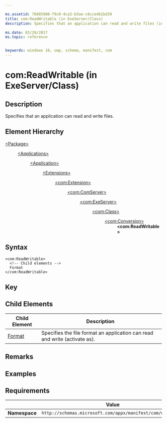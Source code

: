 ```yaml
---

ms.assetid: 76085908-f9c0-4ca3-b3ae-c6cce4b1bd39
title: com:ReadWritable (in ExeServer/Class)
description: Specifies that an application can read and write files (in ExeServer/Class).

ms.date: 03/29/2017
ms.topic: reference


keywords: windows 10, uwp, schema, manifest, com
---
```


# com:ReadWritable (in ExeServer/Class)

## Description
Specifies that an application can read and write files. 

## Element Hierarchy
<dl>
<dt><a href="element-package.md">&lt;Package&gt;</a></dt>
<dd>
<dl>
<dt><a href="element-applications.md">&lt;Applications&gt;</a></dt>
<dd>
<dl>
<dt><a href="element-application.md">&lt;Application&gt;</a></dt>
<dd>
<dl>
<dt><a href="element-1-extensions.md">&lt;Extensions&gt;</a></dt>
<dd>
<dl>
<dt><a href="element-com-extension.md">&lt;com:Extension&gt;</a></dt>
<dd>
<dl>
<dt><a href="element-com-comserver.md">&lt;com:ComServer&gt;</a></dt>
<dd>
<dl>
<dt><a href="element-com-exeserver.md">&lt;com:ExeServer&gt;</a></dt>
<dd>
<dl>
<dt><a href="element-com-exeserver-class.md">&lt;com:Class&gt;</a></dt>
<dd>
<dl>
<dt><a href="element-com-exe-conversion.md">&lt;com:Conversion&gt;</a></dt>
<dd><b>&lt;com:ReadWritable&gt;</b></dd>
</dl>
</dd>
</dl>
</dd>
</dl>
</dd>
</dl>
</dd>
</dl>
</dd>
</dl>
</dd>
</dl>
</dd>
</dl>
</dd>
</dl>



## Syntax
```syntax
<com:ReadWritable> 
  <!-- Child elements -->
  Format
</com:ReadWritable>
```

## Key

## Child Elements

| Child Element | Description |
|---------------|-------------|
| [Format](element-com-exe-rwformat.md) | Specifies the file format an application can read and write (activate as). |

## Remarks

## Examples

## Requirements
|               |      Value                                                       |
|---------------|-------------------------------------------------------------|
| **Namespace** | `http://schemas.microsoft.com/appx/manifest/com/windows10` |